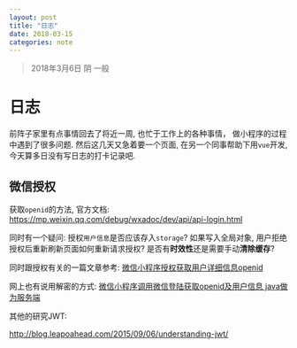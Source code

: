 ```yaml
---
layout: post
title: "日志"
date: 2018-03-15
categories: note
---
```

> 2018年3月6日 阴 一般

# 日志

前阵子家里有点事情回去了将近一周, 也忙于工作上的各种事情， 做小程序的过程中遇到了很多问题. 然后这几天又急着要一个页面, 在另一个同事帮助下用`vue`开发, 今天算多日没有写日志的打卡记录吧.

## 微信授权

获取`openid`的方法, 官方文档: <https://mp.weixin.qq.com/debug/wxadoc/dev/api/api-login.html>

同时有一个疑问: 授权`用户信息`是否应该存入`storage`? 如果写入全局对象, 用户拒绝授权后重新刷新页面如何重新请求授权? 是否有**时效性**还是需要手动**清除缓存**?

同时跟授权有关的一篇文章参考: [微信小程序授权获取用户详细信息openid](http://blog.csdn.net/qq_34827048/article/details/77990510)

网上也有说用解密的方式: [微信小程序调用微信登陆获取openid及用户信息 java做为服务端](http://blog.csdn.net/weilai_zhilu/article/details/77932630)

其他的研究JWT:

<http://blog.leapoahead.com/2015/09/06/understanding-jwt/>